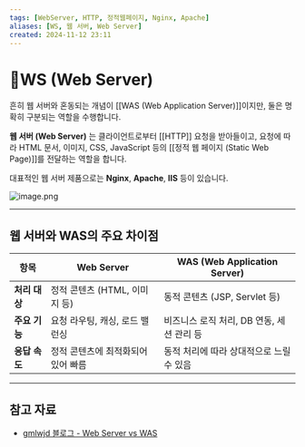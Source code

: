 ```yaml
---
tags: [WebServer, HTTP, 정적웹페이지, Nginx, Apache]
aliases: [WS, 웹 서버, Web Server]
created: 2024-11-12 23:11
---
```


# 📘WS (Web Server)

흔히 웹 서버와 혼동되는 개념이 [[WAS (Web Application Server)]]이지만, 둘은 명확히 구분되는 역할을 수행합니다.

**웹 서버 (Web Server)** 는 클라이언트로부터 [[HTTP]] 요청을 받아들이고, 요청에 따라 HTML 문서, 이미지, CSS, JavaScript 등의 [[정적 웹 페이지 (Static Web Page)]]를 전달하는 역할을 합니다.

대표적인 웹 서버 제품으로는 **Nginx**, **Apache**, **IIS** 등이 있습니다.

![image.png](https://file-api.ksq9511.synology.me:5353/obsidian-files/image/20250516071613_image.png)


---

## 웹 서버와 WAS의 주요 차이점

| 항목         | Web Server                              | WAS (Web Application Server)                        |
|--------------|------------------------------------------|-----------------------------------------------------|
| **처리 대상** | 정적 콘텐츠 (HTML, 이미지 등)              | 동적 콘텐츠 (JSP, Servlet 등)                        |
| **주요 기능** | 요청 라우팅, 캐싱, 로드 밸런싱             | 비즈니스 로직 처리, DB 연동, 세션 관리 등           |
| **응답 속도** | 정적 콘텐츠에 최적화되어 있어 빠름          | 동적 처리에 따라 상대적으로 느릴 수 있음             |

---

## 참고 자료

- [gmlwjd 블로그 - Web Server vs WAS](https://gmlwjd9405.github.io/2018/10/27/webserver-vs-was)

